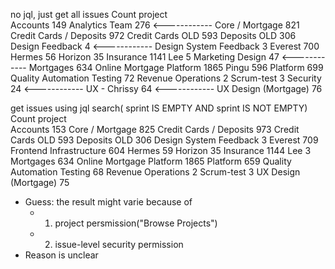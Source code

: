 no jql, just get all issues
                            Count
project                          
Accounts                      149
Analytics Team                276   <------------
Core / Mortgage               821
Credit Cards / Deposits       972
Credit Cards OLD              593
Deposits OLD                  306
Design Feedback                 4   <------------
Design System Feedback          3
Everest                       700
Hermes                         56
Horizon                        35
Insurance                    1141
Lee                             5
Marketing Design               47   <------------
Mortgages                     634
Online Mortgage Platform     1865
Pingu                         596
Platform                      699
Quality Automation Testing     72
Revenue Operations              2
Scrum-test                      3
Security                       24   <------------
UX - Chrissy                   64   <------------
UX Design (Mortgage)           76

get issues using jql search( sprint IS EMPTY AND sprint IS NOT EMPTY)
                            Count
project                          
Accounts                      153
Core / Mortgage               825
Credit Cards / Deposits       973
Credit Cards OLD              593
Deposits OLD                  306
Design System Feedback          3
Everest                       709
Frontend Infrastructure       604
Hermes                         59
Horizon                        35
Insurance                    1144
Lee                             3
Mortgages                     634
Online Mortgage Platform     1865
Platform                      659
Quality Automation Testing     68
Revenue Operations              2
Scrum-test                      3
UX Design (Mortgage)           75

* Guess: the result might varie because of 
    * 1) project persmission("Browse Projects")
    * 2) issue-level security permission
* Reason is unclear